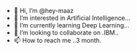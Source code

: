 - 👋 Hi, I’m @hey-maaz
- 👀 I’m interested in Artificial Intelligence...
- 🌱 I’m currently learning Deep Learning...
- 💞️ I’m looking to collaborate on .IBM..
- 📫 How to reach me ..3 month.

<!---
hey-maaz/hey-maaz is a ✨ special ✨ repository because its `README.md` (this file) appears on your GitHub profile.
You can click the Preview link to take a look at your changes.
--->
